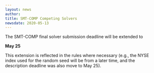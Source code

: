 ```yaml
---
layout: news
author:
title: SMT-COMP Competing Solvers
newsdate: 2020-05-13
---
```

The SMT-COMP final solver submission deadline will be extended to

  **May 25**

This extension is reflected in the rules where necessary (e.g.,
the NYSE index used for the random seed will be from a later time, and
the description deadline was also move to May 25).
